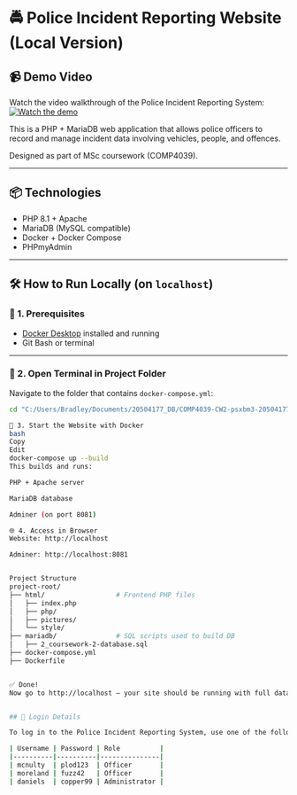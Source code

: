 # 🚔 Police Incident Reporting Website (Local Version)

## 📹 Demo Video

Watch the video walkthrough of the Police Incident Reporting System:  
[![Watch the demo](https://img.youtube.com/vi/YOUR_VIDEO_ID/0.jpg)](https://www.youtube.com/watch?v=YOUR_VIDEO_ID)


This is a PHP + MariaDB web application that allows police officers to record and manage incident data involving vehicles, people, and offences.

Designed as part of MSc coursework (COMP4039).

---

## 📦 Technologies

- PHP 8.1 + Apache
- MariaDB (MySQL compatible)
- Docker + Docker Compose
- PHPmyAdmin

---

## 🛠️ How to Run Locally (on `localhost`)

### 🔄 1. Prerequisites

- [Docker Desktop](https://www.docker.com/products/docker-desktop) installed and running
- Git Bash or terminal

---

### 📁 2. Open Terminal in Project Folder

Navigate to the folder that contains `docker-compose.yml`:

```bash
cd "C:/Users/Bradley/Documents/20504177_DB/COMP4039-CW2-psxbm3-20504177/psxbm3-20504177_Docker"

🐳 3. Start the Website with Docker
bash
Copy
Edit
docker-compose up --build
This builds and runs:

PHP + Apache server

MariaDB database

Adminer (on port 8081)

🌐 4. Access in Browser
Website: http://localhost

Adminer: http://localhost:8081


Project Structure
project-root/
├── html/                  # Frontend PHP files
│   ├── index.php
│   ├── php/
│   ├── pictures/
│   └── style/
├── mariadb/               # SQL scripts used to build DB
│   ├── 2_coursework-2-database.sql
├── docker-compose.yml
├── Dockerfile


✅ Done!
Now go to http://localhost — your site should be running with full database access.


## 🔐 Login Details

To log in to the Police Incident Reporting System, use one of the following accounts:

| Username | Password | Role          |
|----------|----------|---------------|
| mcnulty  | plod123  | Officer       |
| moreland | fuzz42   | Officer       |
| daniels  | copper99 | Administrator |


